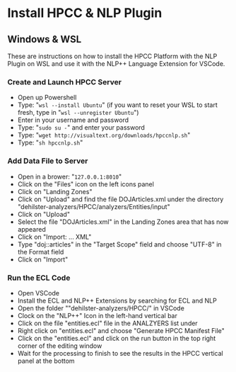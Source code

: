 # Install HPCC & NLP Plugin

## Windows & WSL

These are instructions on how to install the HPCC Platform with the NLP Plugin on WSL and use it with the NLP++ Language Extension for VSCode.

### Create and Launch HPCC Server 

- Open up Powershell
- Type: "`wsl --install Ubuntu`" (if you want to reset your WSL to start fresh, type in "`wsl --unregister Ubuntu`")
- Enter in your username and password
- Type: "`sudo su -`" and enter your password
- Type: "`wget http://visualtext.org/downloads/hpccnlp.sh`"
- Type: "`sh hpccnlp.sh`"

### Add Data File to Server

- Open in a brower: "`127.0.0.1:8010`"
- Click on the "Files" icon on the left icons panel
- Click on "Landing Zones"
- Click on "Upload" and find the file DOJArticles.xml under the directory "dehilster-analyzers/HPCC/analyzers/Entities/input"
- Click on "Upload"
- Select the file "DOJArticles.xml" in the Landing Zones area that has now appeared
- Click on "Import: ... XML"
- Type "doj::articles" in the "Target Scope" field and choose "UTF-8" in the Format field
- Click on "Import"

### Run the ECL Code

- Open VSCode
- Install the ECL and NLP++ Extensions by searching for ECL and NLP
- Open the folder ""dehilster-analyzers/HPCC/" in VSCode
- Clock on the "NLP++" Icon in the left-hand vertical bar
- Click on the file "entities.ecl" file in the ANALZYERS list under
- Right click on "entities.ecl" and choose "Generate HPCC Manifest File"
- Click on the "entities.ecl" and click on the run button in the top right corner of the editing window
- Wait for the processing to finish to see the results in the HPCC vertical panel at the bottom